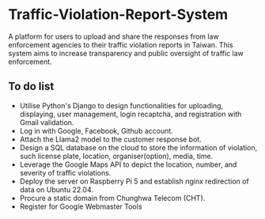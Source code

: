 # Traffic-Violation-Report-System
A platform for users to upload and share the responses from law enforcement agencies to their traffic violation reports in Taiwan. This system aims to increase transparency and public oversight of traffic law enforcement.

## To do list
- Utilise Python's Django to design functionalities for uploading, displaying, user management, login recaptcha, and registration with Gmail validation.
- Log in with Google, Facebook, Github account.
- Attach the Llama2 model to the customer response bot.
- Design a SQL database on the cloud to store the information of violation, such license plate, location, organiser(option), media, time.
- Leverage the Google Maps API to depict the location, number, and severity of traffic violations.
- Deploy the server on Raspberry Pi 5 and establish nginx redirection of data on Ubuntu 22.04.
- Procure a static domain from Chunghwa Telecom (CHT).
- Register for Google Webmaster Tools
